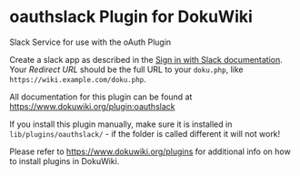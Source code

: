 oauthslack Plugin for DokuWiki
==============================

Slack Service for use with the oAuth Plugin

Create a slack app as described in the [Sign in with Slack documentation](https://api.slack.com/authentication/sign-in-with-slack#setup).
Your _Redirect URL_ should be the full URL to your `doku.php`, like `https://wiki.example.com/doku.php`.

All documentation for this plugin can be found at
https://www.dokuwiki.org/plugin:oauthslack

If you install this plugin manually, make sure it is installed in
`lib/plugins/oauthslack/` - if the folder is called different it
will not work!

Please refer to https://www.dokuwiki.org/plugins for additional info
on how to install plugins in DokuWiki.
